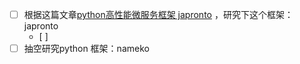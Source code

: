 
- [ ] 根据这篇文章[python高性能微服务框架 japronto](https://www.jianshu.com/p/7483a869ff21) ，研究下这个框架：japronto
    - [ ]
- [ ] 抽空研究python 框架：nameko
